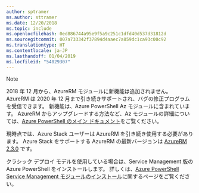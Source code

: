 ```yaml
---
author: sptramer
ms.author: sttramer
ms.date: 12/20/2018
ms.topic: include
ms.openlocfilehash: 0ed886744a95e9f5a9c251c1dfd40d537d31812d
ms.sourcegitcommit: 007a733342f37894d4aaec7a859dc1ca93c00c92
ms.translationtype: HT
ms.contentlocale: ja-JP
ms.lasthandoff: 01/04/2019
ms.locfileid: "54029307"
---
```

> [!NOTE]
> 
> 2018 年 12 月から、AzureRM モジュールに新機能は追加されません。 AzureRM は 2020 年 12 月まで引き続きサポートされ、バグの修正プログラムを受信できます。 新機能は、Azure PowerShell Az モジュールに含まれています。 AzureRM からアップグレードする方法など、Az モジュールの詳細については、[Azure PowerShell のメイン ドキュメント](/powershell/azure)をご覧ください。
>
> 現時点では、Azure Stack ユーザーは AzureRM を引き続き使用する必要があります。 Azure Stack をサポートする AzureRM の最新バージョンは [AzureRM 2.3.0](/powershell/azure/azurerm?view=azurermps-2.3.0) です。
>
> クラシック デプロイ モデルを使用している場合は、Service Management 版の Azure PowerShell をインストールします。
> 詳しくは、[Azure PowerShell Service Management モジュールのインストール](/powershell/azure/servicemanagement/install-azure-ps)に関するページをご覧ください。
